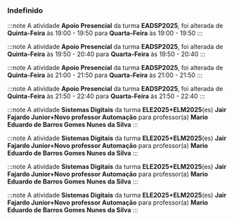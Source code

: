 ### Indefinido


:::note
A atividade **Apoio Presencial** da turma **EADSP2025**, foi alterada de **Quinta-Feira** às 19:00 - 19:50 para **Quarta-Feira** às 19:00 - 19:50
:::
        


:::note
A atividade **Apoio Presencial** da turma **EADSP2025**, foi alterada de **Quinta-Feira** às 19:50 - 20:40 para **Quarta-Feira** às 19:50 - 20:40
:::
        


:::note
A atividade **Apoio Presencial** da turma **EADSP2025**, foi alterada de **Quinta-Feira** às 21:00 - 21:50 para **Quarta-Feira** às 21:00 - 21:50
:::
        


:::note
A atividade **Apoio Presencial** da turma **EADSP2025**, foi alterada de **Quinta-Feira** às 21:50 - 22:40 para **Quarta-Feira** às 21:50 - 22:40
:::
        


:::note
A atividade **Sistemas Digitais** da turma **ELE2025+ELM2025**(es) **Jair Fajardo Junior+Novo professor Automação** para professor(a) **Mario Eduardo de Barros Gomes Nunes da Silva**
:::
        


:::note
A atividade **Sistemas Digitais** da turma **ELE2025+ELM2025**(es) **Jair Fajardo Junior+Novo professor Automação** para professor(a) **Mario Eduardo de Barros Gomes Nunes da Silva**
:::
        


:::note
A atividade **Sistemas Digitais** da turma **ELE2025+ELM2025**(es) **Jair Fajardo Junior+Novo professor Automação** para professor(a) **Mario Eduardo de Barros Gomes Nunes da Silva**
:::
        


:::note
A atividade **Sistemas Digitais** da turma **ELE2025+ELM2025**(es) **Jair Fajardo Junior+Novo professor Automação** para professor(a) **Mario Eduardo de Barros Gomes Nunes da Silva**
:::
        

